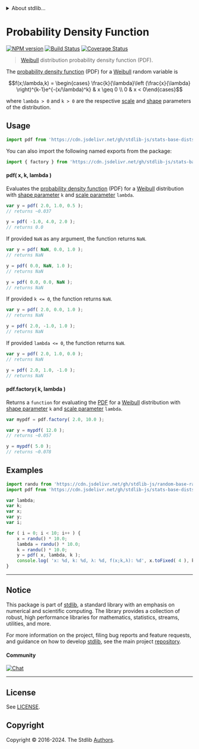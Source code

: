 <!--

@license Apache-2.0

Copyright (c) 2018 The Stdlib Authors.

Licensed under the Apache License, Version 2.0 (the "License");
you may not use this file except in compliance with the License.
You may obtain a copy of the License at

   http://www.apache.org/licenses/LICENSE-2.0

Unless required by applicable law or agreed to in writing, software
distributed under the License is distributed on an "AS IS" BASIS,
WITHOUT WARRANTIES OR CONDITIONS OF ANY KIND, either express or implied.
See the License for the specific language governing permissions and
limitations under the License.

-->


<details>
  <summary>
    About stdlib...
  </summary>
  <p>We believe in a future in which the web is a preferred environment for numerical computation. To help realize this future, we've built stdlib. stdlib is a standard library, with an emphasis on numerical and scientific computation, written in JavaScript (and C) for execution in browsers and in Node.js.</p>
  <p>The library is fully decomposable, being architected in such a way that you can swap out and mix and match APIs and functionality to cater to your exact preferences and use cases.</p>
  <p>When you use stdlib, you can be absolutely certain that you are using the most thorough, rigorous, well-written, studied, documented, tested, measured, and high-quality code out there.</p>
  <p>To join us in bringing numerical computing to the web, get started by checking us out on <a href="https://github.com/stdlib-js/stdlib">GitHub</a>, and please consider <a href="https://opencollective.com/stdlib">financially supporting stdlib</a>. We greatly appreciate your continued support!</p>
</details>

# Probability Density Function

[![NPM version][npm-image]][npm-url] [![Build Status][test-image]][test-url] [![Coverage Status][coverage-image]][coverage-url] <!-- [![dependencies][dependencies-image]][dependencies-url] -->

> [Weibull][weibull-distribution] distribution probability density function (PDF).

<section class="intro">

The [probability density function][pdf] (PDF) for a [Weibull][weibull-distribution] random variable is

<!-- <equation class="equation" label="eq:weibull_weibull_pdf" align="center" raw="f(x;\lambda,k) = \begin{cases} \frac{k}{\lambda}\left (\frac{x}{\lambda} \right)^{k-1}e^{-(x/\lambda)^k} & x \geq 0 \\ 0 & x < 0\end{cases}" alt="Probability density function (PDF) for a Weibull distribution."> -->

```math
f(x;\lambda,k) = \begin{cases} \frac{k}{\lambda}\left (\frac{x}{\lambda} \right)^{k-1}e^{-(x/\lambda)^k} & x \geq 0 \\ 0 & x < 0\end{cases}
```

<!-- <div class="equation" align="center" data-raw-text="f(x;\lambda,k) = \begin{cases} \frac{k}{\lambda}\left (\frac{x}{\lambda} \right)^{k-1}e^{-(x/\lambda)^k} &amp; x \geq 0 \\ 0 &amp; x &lt; 0\end{cases}" data-equation="eq:weibull_weibull_pdf">
    <img src="https://cdn.jsdelivr.net/gh/stdlib-js/stdlib@51534079fef45e990850102147e8945fb023d1d0/lib/node_modules/@stdlib/stats/base/dists/weibull/pdf/docs/img/equation_weibull_weibull_pdf.svg" alt="Probability density function (PDF) for a Weibull distribution.">
    <br>
</div> -->

<!-- </equation> -->

where `lambda > 0` and `k > 0` are the respective [scale][scale] and [shape][shape] parameters of the distribution.

</section>

<!-- /.intro -->



<section class="usage">

## Usage

```javascript
import pdf from 'https://cdn.jsdelivr.net/gh/stdlib-js/stats-base-dists-weibull-pdf@deno/mod.js';
```

You can also import the following named exports from the package:

```javascript
import { factory } from 'https://cdn.jsdelivr.net/gh/stdlib-js/stats-base-dists-weibull-pdf@deno/mod.js';
```

#### pdf( x, k, lambda )

Evaluates the [probability density function][pdf] (PDF) for a [Weibull][weibull-distribution] distribution with [shape parameter][shape] `k` and [scale parameter][scale] `lambda`.

```javascript
var y = pdf( 2.0, 1.0, 0.5 );
// returns ~0.037

y = pdf( -1.0, 4.0, 2.0 );
// returns 0.0
```

If provided `NaN` as any argument, the function returns `NaN`.

```javascript
var y = pdf( NaN, 0.0, 1.0 );
// returns NaN

y = pdf( 0.0, NaN, 1.0 );
// returns NaN

y = pdf( 0.0, 0.0, NaN );
// returns NaN
```

If provided `k <= 0`, the function returns `NaN`.

```javascript
var y = pdf( 2.0, 0.0, 1.0 );
// returns NaN

y = pdf( 2.0, -1.0, 1.0 );
// returns NaN
```

If provided `lambda <= 0`, the function returns `NaN`.

```javascript
var y = pdf( 2.0, 1.0, 0.0 );
// returns NaN

y = pdf( 2.0, 1.0, -1.0 );
// returns NaN
```

#### pdf.factory( k, lambda )

Returns a `function` for evaluating the [PDF][pdf] for a [Weibull][weibull-distribution] distribution with [shape parameter][shape] `k` and [scale parameter][scale] `lambda`.

```javascript
var mypdf = pdf.factory( 2.0, 10.0 );

var y = mypdf( 12.0 );
// returns ~0.057

y = mypdf( 5.0 );
// returns ~0.078
```

</section>

<!-- /.usage -->

<section class="examples">

## Examples

<!-- eslint no-undef: "error" -->

```javascript
import randu from 'https://cdn.jsdelivr.net/gh/stdlib-js/random-base-randu@deno/mod.js';
import pdf from 'https://cdn.jsdelivr.net/gh/stdlib-js/stats-base-dists-weibull-pdf@deno/mod.js';

var lambda;
var k;
var x;
var y;
var i;

for ( i = 0; i < 10; i++ ) {
    x = randu() * 10.0;
    lambda = randu() * 10.0;
    k = randu() * 10.0;
    y = pdf( x, lambda, k );
    console.log( 'x: %d, k: %d, λ: %d, f(x;k,λ): %d', x.toFixed( 4 ), k.toFixed( 4 ), lambda.toFixed( 4 ), y.toFixed( 4 ) );
}
```

</section>

<!-- /.examples -->

<!-- Section for related `stdlib` packages. Do not manually edit this section, as it is automatically populated. -->

<section class="related">

</section>

<!-- /.related -->

<!-- Section for all links. Make sure to keep an empty line after the `section` element and another before the `/section` close. -->


<section class="main-repo" >

* * *

## Notice

This package is part of [stdlib][stdlib], a standard library with an emphasis on numerical and scientific computing. The library provides a collection of robust, high performance libraries for mathematics, statistics, streams, utilities, and more.

For more information on the project, filing bug reports and feature requests, and guidance on how to develop [stdlib][stdlib], see the main project [repository][stdlib].

#### Community

[![Chat][chat-image]][chat-url]

---

## License

See [LICENSE][stdlib-license].


## Copyright

Copyright &copy; 2016-2024. The Stdlib [Authors][stdlib-authors].

</section>

<!-- /.stdlib -->

<!-- Section for all links. Make sure to keep an empty line after the `section` element and another before the `/section` close. -->

<section class="links">

[npm-image]: http://img.shields.io/npm/v/@stdlib/stats-base-dists-weibull-pdf.svg
[npm-url]: https://npmjs.org/package/@stdlib/stats-base-dists-weibull-pdf

[test-image]: https://github.com/stdlib-js/stats-base-dists-weibull-pdf/actions/workflows/test.yml/badge.svg?branch=v0.2.1
[test-url]: https://github.com/stdlib-js/stats-base-dists-weibull-pdf/actions/workflows/test.yml?query=branch:v0.2.1

[coverage-image]: https://img.shields.io/codecov/c/github/stdlib-js/stats-base-dists-weibull-pdf/main.svg
[coverage-url]: https://codecov.io/github/stdlib-js/stats-base-dists-weibull-pdf?branch=main

<!--

[dependencies-image]: https://img.shields.io/david/stdlib-js/stats-base-dists-weibull-pdf.svg
[dependencies-url]: https://david-dm.org/stdlib-js/stats-base-dists-weibull-pdf/main

-->

[chat-image]: https://img.shields.io/gitter/room/stdlib-js/stdlib.svg
[chat-url]: https://app.gitter.im/#/room/#stdlib-js_stdlib:gitter.im

[stdlib]: https://github.com/stdlib-js/stdlib

[stdlib-authors]: https://github.com/stdlib-js/stdlib/graphs/contributors

[umd]: https://github.com/umdjs/umd
[es-module]: https://developer.mozilla.org/en-US/docs/Web/JavaScript/Guide/Modules

[deno-url]: https://github.com/stdlib-js/stats-base-dists-weibull-pdf/tree/deno
[deno-readme]: https://github.com/stdlib-js/stats-base-dists-weibull-pdf/blob/deno/README.md
[umd-url]: https://github.com/stdlib-js/stats-base-dists-weibull-pdf/tree/umd
[umd-readme]: https://github.com/stdlib-js/stats-base-dists-weibull-pdf/blob/umd/README.md
[esm-url]: https://github.com/stdlib-js/stats-base-dists-weibull-pdf/tree/esm
[esm-readme]: https://github.com/stdlib-js/stats-base-dists-weibull-pdf/blob/esm/README.md
[branches-url]: https://github.com/stdlib-js/stats-base-dists-weibull-pdf/blob/main/branches.md

[stdlib-license]: https://raw.githubusercontent.com/stdlib-js/stats-base-dists-weibull-pdf/main/LICENSE

[pdf]: https://en.wikipedia.org/wiki/Probability_density_function

[weibull-distribution]: https://en.wikipedia.org/wiki/Weibull_distribution

[shape]: https://en.wikipedia.org/wiki/Shape_parameter

[scale]: https://en.wikipedia.org/wiki/Scale_parameter

</section>

<!-- /.links -->
